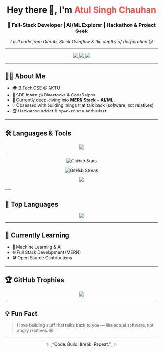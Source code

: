 <!-- Profile Header -->
<h1 align="center">Hey there 👋, I'm <span style="color:#FF4D4D;">Atul Singh Chauhan</span></h1>
<h3 align="center">🚀 Full-Stack Developer | AI/ML Explorer | Hackathon & Project Geek</h3>
<p align="center">
  <i>I pull code from GitHub, Stack Overflow & the depths of desperation 😆</i>
</p>

---

<!-- Badges -->
<p align="center">
  <a href="mailto:atulsingh04895@gmail.com">
    <img src="https://img.shields.io/badge/Email-D14836?style=for-the-badge&logo=gmail&logoColor=white" />
  </a>
  <a href="https://www.linkedin.com/in/atul-singh-chauhan-a955b529b">
    <img src="https://img.shields.io/badge/LinkedIn-0A66C2?style=for-the-badge&logo=linkedin&logoColor=white" />
  </a>
  <a href="https://github.com/seriesatul">
    <img src="https://img.shields.io/badge/GitHub-171515?style=for-the-badge&logo=github&logoColor=white" />
  </a>
</p>

---

## 🧑‍💻 About Me
- 🎓 B.Tech CSE @ AKTU  
- 💼 SDE Intern @ Bluestocks & CodeSalpha  
- 🌱 Currently deep-diving into **MERN Stack** + **AI/ML**  
- 💡 Obsessed with building things that talk back (software, not relatives)  
- 🏆 Hackathon addict & open-source enthusiast  

---

## 🛠️ Languages & Tools
<p align="center">
  <img src="https://skillicons.dev/icons?i=html,css,js,react,python,cpp,java,git,android" />
</p>

---

<!-- GitHub Stats -->
<p align="center">
  <img src="https://github-readme-stats.vercel.app/api?username=seriesatul&show_icons=true&theme=radical" alt="GitHub Stats" />
</p>

<!-- Streak Stats -->
<p align="center">
  <img src="https://streak-stats.demolab.com?user=seriesatul&theme=radical" alt="GitHub Streak" />
</p>

<!-- Top Languages -->
<p align="center">
  <img src="https://github-readme-stats.vercel.app/api/top-langs/?username=seriesatul&layout=compact&theme=radical" />
</p>
---

## 🚀 Top Languages
<p align="center">
  <img src="https://github-readme-stats.vercel.app/api/top-langs/?username=atulsinghchauhan&layout=compact&theme=radical" />
</p>

---

## 🧠 Currently Learning
- 🤖 Machine Learning & AI
- 🌐 Full Stack Development (MERN)
- 🛠️ Open Source Contributions

---

## 🏆 GitHub Trophies
<p align="center">
  <img src="https://github-profile-trophy.vercel.app/?username=seriesatul&theme=radical&no-frame=true&margin-w=15&margin-h=15" />
</p>

---

## 💡 Fun Fact
> I love building stuff that talks back to you — like actual software, not angry relatives. 😆

---

<p align="center">✨ _“Code. Build. Break. Repeat.”_ ✨</p>
